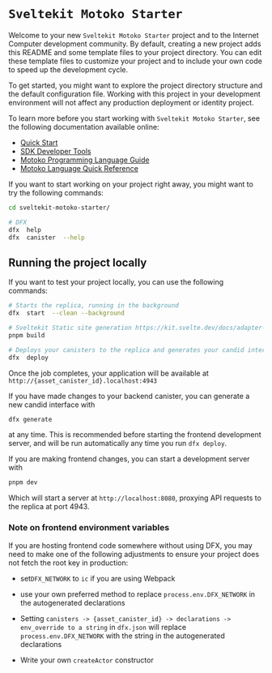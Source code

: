 
# `Sveltekit Motoko Starter`

Welcome to your new `Sveltekit Motoko Starter` project and to the Internet Computer development community. By default, creating a new project adds this README and some template files to your project directory. You can edit these template files to customize your project and to include your own code to speed up the development cycle.

To get started, you might want to explore the project directory structure and the default configuration file. Working with this project in your development environment will not affect any production deployment or identity project.

To learn more before you start working with `Sveltekit Motoko Starter`, see the following documentation available online:

- [Quick Start](https://internetcomputer.org/docs/current/developer-docs/setup/deploy-locally)
- [SDK Developer Tools](https://internetcomputer.org/docs/current/developer-docs/setup/install)
- [Motoko Programming Language Guide](https://internetcomputer.org/docs/current/motoko/main/motoko)
- [Motoko Language Quick Reference](https://internetcomputer.org/docs/current/motoko/main/language-manual)

If you want to start working on your project right away, you might want to try the following commands:

```bash
cd sveltekit-motoko-starter/

# DFX
dfx  help
dfx  canister  --help
```

## Running the project locally
If you want to test your project locally, you can use the following commands:
```bash
# Starts the replica, running in the background
dfx  start  --clean --background

# Sveltekit Static site generation https://kit.svelte.dev/docs/adapter-static
pnpm build

# Deploys your canisters to the replica and generates your candid interface
dfx  deploy
```
Once the job completes, your application will be available at `http://{asset_canister_id}.localhost:4943`

If you have made changes to your backend canister, you can generate a new candid interface with

```bash
dfx generate
```
at any time. This is recommended before starting the frontend development server, and will be run automatically any time you run `dfx deploy`.

If you are making frontend changes, you can start a development server with

```bash
pnpm dev
```

Which will start a server at `http://localhost:8080`, proxying API requests to the replica at port 4943.

### Note on frontend environment variables

If you are hosting frontend code somewhere without using DFX, you may need to make one of the following adjustments to ensure your project does not fetch the root key in production:

- set`DFX_NETWORK` to `ic` if you are using Webpack

- use your own preferred method to replace `process.env.DFX_NETWORK` in the autogenerated declarations

- Setting `canisters -> {asset_canister_id} -> declarations -> env_override to a string` in `dfx.json` will replace `process.env.DFX_NETWORK` with the string in the autogenerated declarations

- Write your own `createActor` constructor